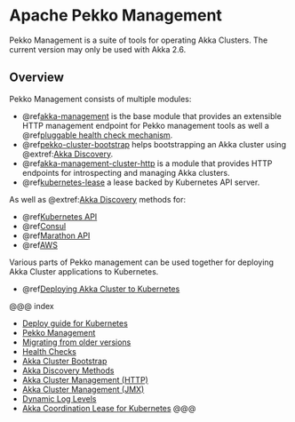 # Apache Pekko Management

Pekko Management is a suite of tools for operating Akka Clusters.
The current version may only be used with Akka 2.6.

## Overview

Pekko Management consists of multiple modules:

 * @ref[akka-management](akka-management.md) is the base module that provides an extensible HTTP management endpoint for Pekko management tools as well a @ref[pluggable health check mechanism](healthchecks.md).
 * @ref[pekko-cluster-bootstrap](bootstrap/index.md) helps bootstrapping an Akka cluster using @extref:[Akka Discovery](pekko:discovery/index.html).
 * @ref[akka-management-cluster-http](cluster-http-management.md) is a module that provides HTTP endpoints for introspecting and managing Akka clusters.
 * @ref[kubernetes-lease](kubernetes-lease.md) a lease backed by Kubernetes API server. 
 
 As well as @extref:[Akka Discovery](pekko:discovery/index.html) methods for:
 
 * @ref[Kubernetes API](discovery/kubernetes.md)
 * @ref[Consul](discovery/consul.md)
 * @ref[Marathon API](discovery/marathon.md)
 * @ref[AWS](discovery/aws.md)

Various parts of Pekko management can be used together for deploying Akka Cluster applications to Kubernetes.

 * @ref[Deploying Akka Cluster to Kubernetes](kubernetes-deployment/index.md)

@@@ index

  - [Deploy guide for Kubernetes](kubernetes-deployment/index.md)
  - [Pekko Management](akka-management.md)
  - [Migrating from older versions](migration.md)
  - [Health Checks](healthchecks.md)
  - [Akka Cluster Bootstrap](bootstrap/index.md)
  - [Akka Discovery Methods](discovery/index.md)
  - [Akka Cluster Management (HTTP)](cluster-http-management.md)
  - [Akka Cluster Management (JMX)](cluster-jmx-management.md)
  - [Dynamic Log Levels](loglevels/index.md)
  - [Akka Coordination Lease for Kubernetes](kubernetes-lease.md)
@@@
